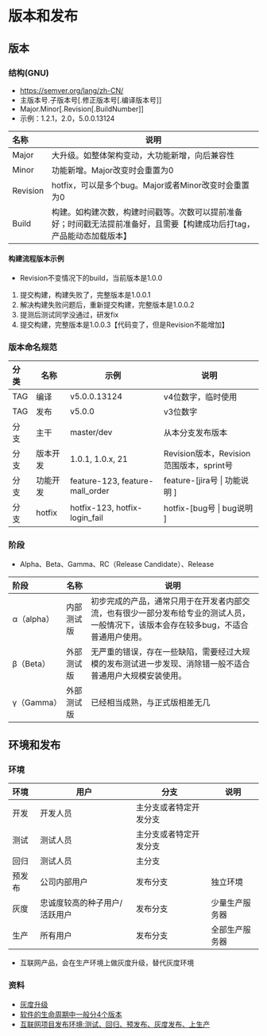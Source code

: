 # 版本和发布

## 版本
### 结构(GNU)
* https://semver.org/lang/zh-CN/
* 主版本号.子版本号[.修正版本号[.编译版本号]]
* Major.Minor[.Revision[.BuildNumber]]
* 示例：1.2.1，2.0，5.0.0.13124

| 名称 | 说明 |
| :-- | -- |
| Major | 大升级。如整体架构变动，大功能新增，向后兼容性 |
| Minor | 功能新增。Major改变时会重置为0 |
| Revision | hotfix，可以是多个bug。Major或者Minor改变时会重置为0 |
| Build | 构建。如构建次数，构建时间戳等。次数可以提前准备好；时间戳无法提前准备好，且需要【构建成功后打tag，产品能动态加载版本】 |

#### 构建流程版本示例
* Revision不变情况下的build，当前版本是1.0.0

1. 提交构建，构建失败了，完整版本是1.0.0.1
1. 解决构建失败问题后，重新提交构建，完整版本是1.0.0.2
1. 提测后测试同学没通过，研发fix
1. 提交构建，完整版本是1.0.0.3【代码变了，但是Revision不能增加】

### 版本命名规范

| 分类 | 名称 | 示例 | 说明 |
| :-- | -- | -- | -- |
| TAG | 编译 | v5.0.0.13124 | v4位数字，临时使用 |
| TAG | 发布 | v5.0.0 |  v3位数字 |
| 分支 | 主干 | master/dev |  从本分支发布版本 |
| 分支 | 版本开发 | 1.0.1, 1.0.x, 21 | Revision版本，Revision范围版本，sprint号 |
| 分支 | 功能开发 | feature-123, feature-mall_order | feature-[jira号 \| 功能说明 ] |
| 分支 | hotfix | hotfix-123, hotfix-login_fail | hotfix-[bug号 \| bug说明 ] |

### 阶段
* Alpha、Beta、Gamma、RC（Release Candidate）、Release

| 阶段 | 名称 | 说明 |
| :-- | -- | -- |
| α（alpha） | 内部测试版 | 初步完成的产品，通常只用于在开发者内部交流，也有很少一部分发布给专业的测试人员，一般情况下，该版本会存在较多bug，不适合普通用户使用。 |
| β（Beta）| 外部测试版 | 无严重的错误，存在一些缺陷，需要经过大规模的发布测试进一步发现、消除错一般不适合普通用户大规模安装使用。 |
| γ（Gamma）| 外部测试版 | 已经相当成熟，与正式版相差无几 |

## 环境和发布
### 环境
| 环境 | 用户 | 分支 | 说明 |
| :-- | -- | -- | -- |
| 开发 | 开发人员 | 主分支或者特定开发分支 |  |
| 测试 | 测试人员 | 主分支或者特定开发分支 |  |
| 回归 | 测试人员 | 主分支 |  |
| 预发布 | 公司内部用户 | 发布分支 | 独立环境 |
| 灰度 | 忠诚度较高的种子用户/活跃用户 | 发布分支 | 少量生产服务器 |
| 生产 | 所有用户 | 发布分支 | 全部生产服务器 |

* 互联网产品，会在生产环境上做灰度升级，替代灰度环境

### 资料
* [灰度升级](./common/grayupgrade)
* [软件的生命周期中一般分4个版本](https://blog.51cto.com/sandshell/2162195)
* [互联网项目发布环境:测试、回归、预发布、灰度发布、上生产](https://blog.csdn.net/linsongbin1/article/details/48467711)

